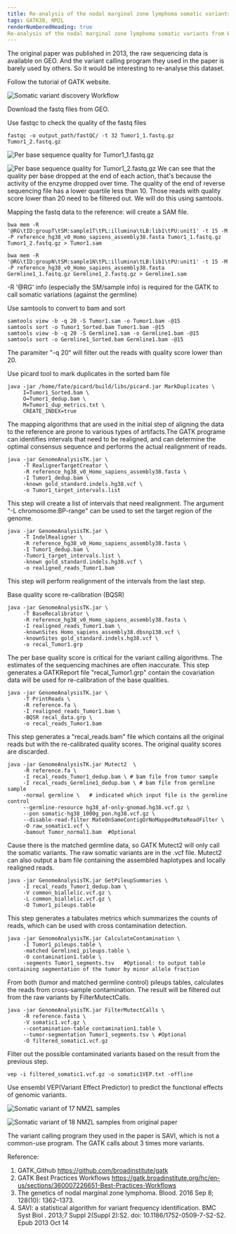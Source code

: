 ```yaml
---
title: Re-analysis of the nodal marginal zone lymphoma somatic variants from WES data using GATK
tags: GATK38, NMZL
renderNumberedHeading: true
Re-analysis of the nodal marginal zone lymphoma somatic variants from WES data
---
```

The original paper was published in 2013, the raw sequencing data is available on GEO. And the variant calling program they used in the paper is barely used by others. So it would be interesting to re-analyse this dataset.

Follow the tutorial of GATK website.

![Somatic variant discovery Workflow](./files/Pipeline.png)

Download the fastq files from GEO.

Use fastqc to check the quality of the fastq files
```{bash}
fastqc -o output_path/fastQC/ -t 32 Tumor1_1.fastq.gz Tumor1_2.fastq.gz 
```
![Per base sequence quality for Tumor1_1.fastq.gz](./files/Fastqc-F.png)

![Per base sequence quality for Tumor1_2.fastq.gz](./files/Fastqc-R.png)
We can see that the quality per base dropped at the end of each action, that's because the activity of the enzyme dropped over time. The quality of the end of reverse sequencing file has a lower quartile less than 10. Those reads with quality score lower than 20 need to be filtered out. We will do this using samtools. 

Mapping the fastq data to the reference: will create a SAM file.
```{bash}
bwa mem -R '@RG\tID:groupT\tSM:sample1T\tPL:illumina\tLB:lib1\tPU:unit1' -t 15 -M -P reference_hg38_v0_Homo_sapiens_assembly38.fasta Tumor1_1.fastq.gz Tumor1_2.fastq.gz > Tumor1.sam

bwa mem -R '@RG\tID:groupN\tSM:sample1N\tPL:illumina\tLB:lib1\tPU:unit1' -t 15 -M -P reference_hg38_v0_Homo_sapiens_assembly38.fasta Germline1_1.fastq.gz Germline1_2.fastq.gz > Germline1.sam
```

-R '@RG' info (especially the SM/sample info) is required for the GATK to call somatic variations (against the germline)


Use samtools to convert to bam and sort
```{bash}
samtools view -b -q 20 -S Tumor1.sam -o Tumor1.bam -@15
samtools sort -o Tumor1_Sorted.bam Tumor1.bam -@15
samtools view -b -q 20 -S Germline1.sam -o Germline1.bam -@15
samtools sort -o Germline1_Sorted.bam Germline1.bam -@15
```
The paramiter "-q 20“ will filter out the reads with quality score lower than 20.


Use picard tool to mark duplicates in the sorted bam file
```{bash}
java -jar /home/fate/picard/build/libs/picard.jar MarkDuplicates \
     I=Tumor1_Sorted.bam \ 
     O=Tumor1_dedup.bam \
     M=Tumor1_dup_metrics.txt \
     CREATE_INDEX=true
```
The mapping algorithms that are used in the initial step of aligning the data to the reference are prone to various types of artifacts.The GATK programe can identifies intervals that need to be realigned, and can determine the optimal consensus sequence and performs the actual realignment of reads.
```{bash}
java -jar GenomeAnalysisTK.jar \
     -T RealignerTargetCreator \
     -R reference_hg38_v0_Homo_sapiens_assembly38.fasta \
     -I Tumor1_dedup.bam \
     -known gold_standard.indels.hg38.vcf \
     -o Tumor1_target_intervals.list
```
This step will create a list of intervals that need realignment. The argument "-L chromosome:BP-range" can be used to set the target region of the genome. 


```{bash}
java -jar GenomeAnalysisTK.jar \
     -T IndelRealigner \
     -R reference_hg38_v0_Homo_sapiens_assembly38.fasta \
     -I Tumor1_dedup.bam \
     -Tumor1_target_intervals.list \
     -known gold_standard.indels.hg38.vcf \
     -o realigned_reads_Tumor1.bam
```
This step will perform realignment of the intervals from the last step.


Base quality score re-calibration (BQSR) 
```{bash}
java -jar GenomeAnalysisTK.jar \
     -T BaseRecalibrator \
     -R reference_hg38_v0_Homo_sapiens_assembly38.fasta \
     -I realigned_reads_Tumor1.bam \
     -knownSites Homo_sapiens_assembly38.dbsnp138.vcf \
     -knownSites gold_standard.indels.hg38.vcf \
     -o recal_Tumor1.grp
```
The per base quality score is critical for the variant calling algorithms. The estimates of the sequencing machines are often inaccurate.  This step generates a GATKReport file "recal_Tumor1.grp" contain the covariation data will be used for re-calibration of the base qualities.

```{bash}
java -jar GenomeAnalysisTK.jar \
     -T PrintReads \
     -R reference.fa \
     -I realigned_reads_Tumor1.bam \
     -BQSR recal_data.grp \
     -o recal_reads_Tumor1.bam
```
This step generates a "recal_reads.bam" file which contains all the original reads but with the re-calibrated quality scores. The original quality scores are discarded.


```{bash}
java -jar GenomeAnalysisTK.jar Mutect2  \
     -R reference.fa \
     -I recal_reads_Tumor1_dedup.bam \ # bam file from tumor sample
     -I recal_reads_Germline1_dedup.bam \ # bam file from germline sample
     -normal germline \   # indicated which input file is the germline control
     --germline-resource hg38_af-only-gnomad.hg38.vcf.gz \
     --pon somatic-hg38_1000g_pon.hg38.vcf.gz \
     --disable-read-filter MateOnSameContigOrNoMappedMateReadFilter \
     -O raw_somatic1.vcf \
     -bamout Tumor_normal1.bam  #Optional
```
Cause there is the matched germline data, so GATK Mutect2 will only call the somatic variants. The raw somatic variants are in the .vcf file. Mutect2 can also output a bam file containing the assembled haplotypes and locally realigned reads.

```{bash}
java -jar GenomeAnalysisTK.jar GetPileupSummaries \
     -I recal_reads_Tumor1_dedup.bam \
     -V common_biallelic.vcf.gz \
     -L common_biallelic.vcf.gz \
     -O Tumor1_pileups.table
```
This step generates a tabulates metrics which summarizes the counts of reads, which can be used with cross contamination detection.


```{bash}
java -jar GenomeAnalysisTK.jar CalculateContamination \
     -I Tumor1_pileups.table \
     -matched Germline1_pileups.table \
     -O contamination1.table \
     -segments Tumor1_segments.tsv   #Optional: to output table containing segmentation of the tumor by minor allele fraction
```
From both (tumor and matched germline control) pileups tables, calculates the reads from cross-sample contamination. The result will be filtered out from the raw variants by FilterMutectCalls.


```{bash}
java -jar GenomeAnalysisTK.jar FilterMutectCalls \
     -R reference.fasta \
     -V somatic1.vcf.gz \
     --contamination-table contamination1.table \
     --tumor-segmentation Tumor1_segments.tsv \ #Optional
     -O filtered_somatic1.vcf.gz
```
Filter out the possible contaminated variants based on the result from the previous step.

```{bash}
vep -i filtered_somatic1.vcf.gz -o somatic1VEP.txt -offline 
```

Use ensembl VEP(Variant Effect Predictor) to predict the functional effects of genomic variants.

![Somatic variant of 17 NMZL samples](./files/VariantsCount.png)

![Somatic variant of 18 NMZL samples from original paper](./files/Fig1.png)

The variant calling program they used in the paper is SAVI, which is not a common-use program. The GATK calls about 3 times more variants.




Reference:

1. GATK_Github https://github.com/broadinstitute/gatk
2. GATK Best Practices Workflows https://gatk.broadinstitute.org/hc/en-us/sections/360007226651-Best-Practices-Workflows
3. The genetics of nodal marginal zone lymphoma. Blood. 2016 Sep 8; 128(10): 1362–1373.
4. SAVI: a statistical algorithm for variant frequency identification. BMC Syst Biol
. 2013;7 Suppl 2(Suppl 2):S2. doi: 10.1186/1752-0509-7-S2-S2. Epub 2013 Oct 14
